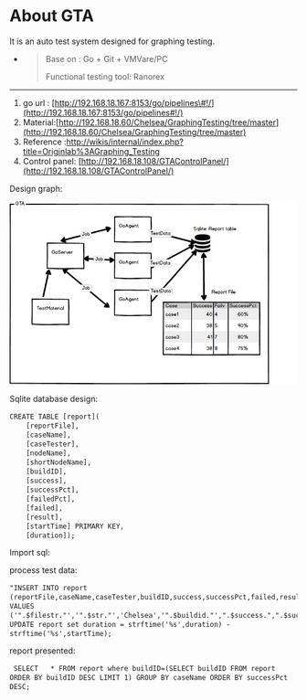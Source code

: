 # About GTA

It is an auto test system designed for graphing testing.

* > Base on : Go + Git + VMVare/PC
  >
  > Functional testing tool: Ranorex

---

1. go url : [http://192.168.18.167:8153/go/pipelines\#!/](http://192.168.18.167:8153/go/pipelines#!/)
2. Material:[http://192.168.18.60/Chelsea/GraphingTesting/tree/master](http://192.168.18.60/Chelsea/GraphingTesting/tree/master)
3. Reference :[http://wikis/internal/index.php?title=Originlab%3AGraphing\_Testing](http://wikis/internal/index.php?title=Originlab%3AGraphing_Testing)
4. Control panel: [http://192.168.18.108/GTAControlPanel/](http://192.168.18.108/GTAControlPanel/)

Design graph:

![](/assets/gtade.png)

Sqlite database design:

```
CREATE TABLE [report](
    [reportFile], 
    [caseName], 
    [caseTester], 
    [nodeName], 
    [shortNodeName], 
    [buildID], 
    [success], 
    [successPct], 
    [failedPct], 
    [failed], 
    [result], 
    [startTime] PRIMARY KEY, 
    [duration]);
```

Import sql:

process test data:

```
"INSERT INTO report (reportFile,caseName,caseTester,buildID,success,successPct,failed,result,startTime,duration) VALUES ('".$filestr."','".$str."','Chelsea','".$buildid."',".$success.",".$successPct.",".$failed.",'".$$result."','".$startTime."','".$duration."')"
UPDATE report set duration = strftime('%s',duration) - strftime('%s',startTime);
```

report presented:

```
 SELECT   * FROM report where buildID=(SELECT buildID FROM report ORDER BY buildID DESC LIMIT 1) GROUP BY caseName ORDER BY successPct DESC;
```



